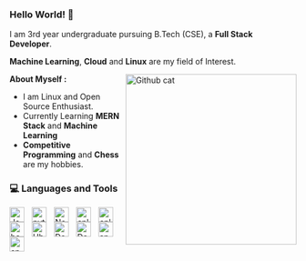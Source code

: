 ### Hello World!  👋

I am 3rd year undergraduate pursuing B.Tech (CSE), a **Full Stack Developer**.

**Machine Learning**, **Cloud** and **Linux** are my field of Interest.

<img align="right" width=300px alt="Github cat" src="https://octodex.github.com/images/yogitocat.png">

**About Myself :**
- I am Linux and Open Source Enthusiast.
- Currently Learning **MERN Stack** and **Machine Learning**
- **Competitive Programming** and **Chess** are my hobbies.

### 💻 Languages and Tools

<img align="left" alt="JavaScript" width="26px" src="https://cdn.jsdelivr.net/gh/devicons/devicon/icons/javascript/javascript-original.svg" style="padding-right:10px;" />
<img align="left" alt="python3" width="26px" src="https://cdn.jsdelivr.net/gh/devicons/devicon/icons/python/python-original.svg" style="padding-right:10px;" />          
<img align="left" alt="Node.js" width="26px" src="https://cdn.jsdelivr.net/gh/devicons/devicon/icons/nodejs/nodejs-original-wordmark.svg"  style="padding-right:10px;" />
<img align="left" alt="cplusplus" width="26px" src="https://cdn.jsdelivr.net/gh/devicons/devicon/icons/cplusplus/cplusplus-original.svg" style="padding-right:10px;" />
<img align="left" alt="cplusplus" width="26px" src="https://cdn.jsdelivr.net/gh/devicons/devicon/icons/go/go-original-wordmark.svg" style="padding-right:10px;"/>
<img align="left" alt="bash" width="26px" src="https://cdn.jsdelivr.net/gh/devicons/devicon/icons/bash/bash-plain.svg" style="padding-right:10px;" />
<!-- <img align="left" alt="Linux" width="26px" src="https://cdn.jsdelivr.net/gh/devicons/devicon/icons/linux/linux-original.svg" style="padding-right:10px;" /> -->
<img align="left" alt="Ubuntu" width="26px" src="https://cdn.jsdelivr.net/gh/devicons/devicon/icons/ubuntu/ubuntu-plain.svg" style="padding-right:10px;" />
<img align="left" alt="Debain" width="26px" src="https://cdn.jsdelivr.net/gh/devicons/devicon/icons/debian/debian-plain.svg" style="padding-right:10px;"/>
<img align="left" alt="Debain" width="26px" src="https://cdn.jsdelivr.net/gh/devicons/devicon/icons/docker/docker-original.svg" style="padding-right:10px;"/>
<!-- <img align="left" alt="apache" width="26px" src="https://cdn.jsdelivr.net/gh/devicons/devicon/icons/apache/apache-original-wordmark.svg" style="padding-right:10px;" /> -->
<img align="left" alt="apache" width="26px" src="https://cdn.jsdelivr.net/gh/devicons/devicon/icons/kubernetes/kubernetes-plain.svg" style="padding-right:10px;" />
<img align="left" alt="apache" width="26px" src="https://cdn.jsdelivr.net/gh/devicons/devicon/icons/tensorflow/tensorflow-original.svg" style="padding-right:10px;" />          
